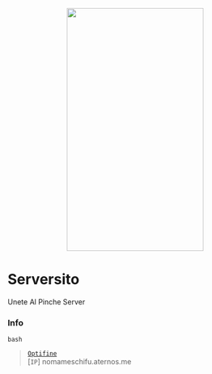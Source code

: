 <p align="center">
<img src="https://media2.giphy.com/media/1LweXxLwVT0J2/giphy.gif?cid=ecf05e47fpyobztidd35dxqmma3j2bg4jzqycnb4ijv0xqdk&rid=giphy.gif&ct=g" width="270" height="480"/>
</p>

# Serversito
Unete Al Pinche Server

### Info
```bash```
>  [`Optifine`](https://optifine.net/adloadx?f=preview_OptiFine_1.17_HD_U_G9_pre24.jar&x=60e2) <br>
>  [`IP`] nomameschifu.aternos.me
